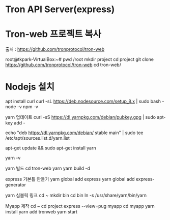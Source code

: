 # Tron API Server(express)

Tron-web 프로젝트 복사
=====================
출처 : https://github.com/tronprotocol/tron-web 


root@tkpark-VirtualBox:~# pwd
/root
mkdir project
cd project
git clone https://github.com/tronprotocol/tron-web
cd tron-web/

  
Nodejs 설치
===========
apt install curl
curl -sL https://deb.nodesource.com/setup_8.x | sudo bash -
node -v
npm -v
 
yarn 업데이트
curl -sS https://dl.yarnpkg.com/debian/pubkey.gpg | sudo apt-key add -

echo "deb https://dl.yarnpkg.com/debian/ stable main" | sudo tee /etc/apt/sources.list.d/yarn.list

apt-get update && sudo apt-get install yarn

yarn -v
 
yarn 빌드
cd tron-web
yarn
yarn build -d
 
express 기본틀 만들기
yarn global add express 
yarn global add express-generator
 
yarn 심볼릭 링크
cd ~
mkdir bin
cd bin
ln -s /usr/share/yarn/bin/yarn
 
Myapp 제작
cd ~
cd project
express --view=pug myapp
cd myapp
yarn install
yarn add tronweb
yarn start


